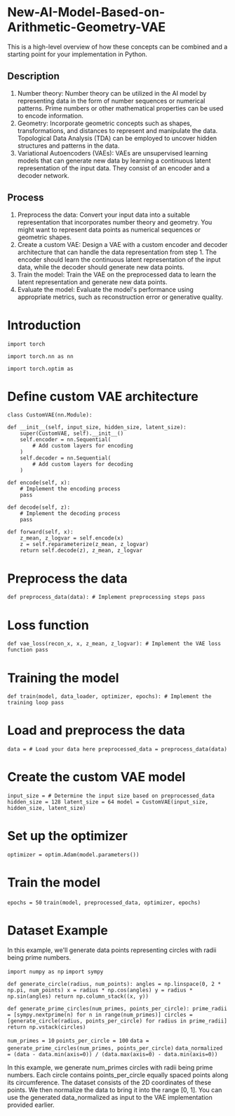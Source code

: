 # New-AI-Model-Based-on-Arithmetic-Geometry-VAE

This is a high-level overview of how these concepts can be combined and a starting point for your implementation in Python.

## Description
1. Number theory: Number theory can be utilized in the AI model by representing data in the form of number sequences or numerical patterns. Prime numbers or other mathematical properties can be used to encode information.
2. Geometry: Incorporate geometric concepts such as shapes, transformations, and distances to represent and manipulate the data. Topological Data Analysis (TDA) can be employed to uncover hidden structures and patterns in the data.
3. Variational Autoencoders (VAEs): VAEs are unsupervised learning models that can generate new data by learning a continuous latent representation of the input data. They consist of an encoder and a decoder network.

## Process
1. Preprocess the data: Convert your input data into a suitable representation that incorporates number theory and geometry. You might want to represent data points as numerical sequences or geometric shapes.
2. Create a custom VAE: Design a VAE with a custom encoder and decoder architecture that can handle the data representation from step 1. The encoder should learn the continuous latent representation of the input data, while the decoder should generate new data points.
3. Train the model: Train the VAE on the preprocessed data to learn the latent representation and generate new data points.
4. Evaluate the model: Evaluate the model's performance using appropriate metrics, such as reconstruction error or generative quality.

# Introduction

`import torch`

`import torch.nn as nn`

`import torch.optim as`

# Define custom VAE architecture
`class CustomVAE(nn.Module):`
    
    def __init__(self, input_size, hidden_size, latent_size):
        super(CustomVAE, self).__init__()
        self.encoder = nn.Sequential(
            # Add custom layers for encoding
        )
        self.decoder = nn.Sequential(
            # Add custom layers for decoding
        )

    def encode(self, x):
        # Implement the encoding process
        pass

    def decode(self, z):
        # Implement the decoding process
        pass

    def forward(self, x):
        z_mean, z_logvar = self.encode(x)
        z = self.reparameterize(z_mean, z_logvar)
        return self.decode(z), z_mean, z_logvar

# Preprocess the data
`def preprocess_data(data):
    # Implement preprocessing steps
    pass`

# Loss function
`def vae_loss(recon_x, x, z_mean, z_logvar):
    # Implement the VAE loss function
    pass`

# Training the model
`def train(model, data_loader, optimizer, epochs):
    # Implement the training loop
    pass`

# Load and preprocess the data
`data = # Load your data here
preprocessed_data = preprocess_data(data)`

# Create the custom VAE model
`input_size = # Determine the input size based on preprocessed_data
hidden_size = 128
latent_size = 64
model = CustomVAE(input_size, hidden_size, latent_size)`

# Set up the optimizer
`optimizer = optim.Adam(model.parameters())`

# Train the model
`epochs = 50`
`train(model, preprocessed_data, optimizer, epochs)`

# Dataset Example

In this example, we'll generate data points representing circles with radii being prime numbers.

`import numpy as np`
`import sympy`

`def generate_circle(radius, num_points):
    angles = np.linspace(0, 2 * np.pi, num_points)
    x = radius * np.cos(angles)
    y = radius * np.sin(angles)
    return np.column_stack((x, y))`

`def generate_prime_circles(num_primes, points_per_circle):
    prime_radii = [sympy.nextprime(n) for n in range(num_primes)]
    circles = [generate_circle(radius, points_per_circle) for radius in prime_radii]
    return np.vstack(circles)`

`num_primes = 10`
`points_per_circle = 100`
`data = generate_prime_circles(num_primes, points_per_circle)`
`data_normalized = (data - data.min(axis=0)) / (data.max(axis=0) - data.min(axis=0))`

In this example, we generate num_primes circles with radii being prime numbers. Each circle contains points_per_circle equally spaced points along its circumference. The dataset consists of the 2D coordinates of these points. We then normalize the data to bring it into the range [0, 1]. You can use the generated data_normalized as input to the VAE implementation provided earlier.
